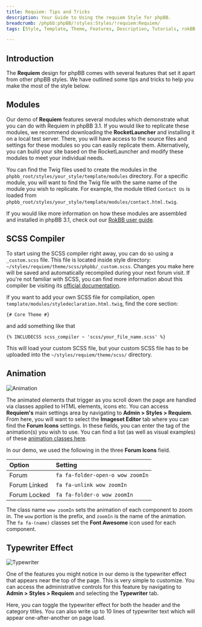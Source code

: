 ```yaml
---
title: Requiem: Tips and Tricks
description: Your Guide to Using the requiem Style for phpBB.
breadcrumb: /phpbb:phpBB/!styles:Styles/!requiem:Requiem/
tags: [Style, Template, Theme, Features, Description, Tutorials, rokBB 5]

---
```


## Introduction

The **Requiem** design for phpBB comes with several features that set it apart from other phpBB styles. We have outlined some tips and tricks to help you make the most of the style below.

## Modules

Our demo of **Requiem** features several modules which demonstrate what you can do with Requiem in phpBB 3.1. If you would like to replicate these modules, we recommend downloading the **RocketLauncher** and installing it on a local test server. There, you will have access to the source files and settings for these modules so you can easily replicate them. Alternatively, you can build your site based on the RocketLauncher and modify these modules to meet your individual needs.

You can find the Twig files used to create the modules in the `phpbb_root/styles/your_style/template/modules` directory. For a specific module, you will want to find the Twig file with the same name of the module you wish to replicate. For example, the module titled `Contact Us` is loaded from `phpbb_root/styles/your_style/template/modules/contact.html.twig`.

If you would like more information on how these modules are assembled and installed in phpBB 3.1, check out our [RokBB user guide](../../start/user_guide.md).

## SCSS Compiler

To start using the SCSS compiler right away, you can do so using a `_custom.scss` file. This file is located inside style directory: `~/styles/requiem/theme/scss/phpbb/_custom.scss`. Changes you make here will be saved and automatically recompiled during your next forum visit. If you're not familiar with SCSS, you can find more information about this compiler be visiting its [official documentation](http://leafo.net/scssphp/docs/).

If you want to add your own SCSS file for compilation, open `template/modules/styledeclaration.html.twig`, find the core section:

~~~ .twig
{# Core Theme #}
~~~

and add something like that

~~~ .twig
{% INCLUDECSS scss_compiler ~ 'scss/your_file_name.scss' %}
~~~

This will load your custom SCSS file, but your custom SCSS file has to be uploaded into the `~/styles/requiem/theme/scss/` directory.

## Animation

![Animation](animation_1.png)

The animated elements that trigger as you scroll down the page are handled via classes applied to HTML elements, icons etc. You can access **Requiem's** main settings area by navigating to **Admin > Styles > Requiem**. From here, you will want to select the **Imageset Editor** tab where you can find the **Forum Icons** settings. In these fields, you can enter the tag of the animation(s) you wish to use. You can find a list (as well as visual examples) of these [animation classes here](http://daneden.github.io/animate.css/).

In our demo, we used the following in the three **Forum Icons** field.

| Option       | Setting                          |
| :----------  | :----------                      |
| Forum        | `fa fa-folder-open-o wow zoomIn` |
| Forum Linked | `fa fa-unlink wow zoomIn`        |
| Forum Locked | `fa fa-folder-o wow zoomIn`      |

The class name `wow zoomIn` sets the animation of each component to zoom in. The `wow` portion is the prefix, and `zoomIn` is the name of the animation. The `fa fa-(name)` classes set the **Font Awesome** icon used for each component.

## Typewriter Effect

![Typewriter](typewriter.png)

One of the features you might notice in our demo is the typewriter effect that appears near the top of the page. This is very simple to customize. You can access the administrative controls for this feature by navigating to **Admin > Styles > Requiem** and selecting the **Typewriter** tab.

Here, you can toggle the typewriter effect for both the header and the category titles. You can also write up to 10 lines of typewriter text which will appear one-after-another on page load.

